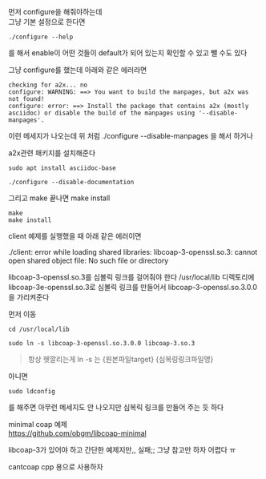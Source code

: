 먼저 configure을 해줘야하는데  
그냥 기본 설정으로 한다면  

```
./configure --help 
```
를 해서 enable이 어떤 것들이 default가 되어 있는지 확인할 수 있고 뺄 수도 있다  


그냥 configure를 했는데 아래와 같은 에러라면  
```
checking for a2x... no
configure: WARNING: ==> You want to build the manpages, but a2x was not found!
configure: error: ==> Install the package that contains a2x (mostly asciidoc) or disable the build of the manpages using '--disable-manpages'.
```
이런 메세지가 나오는데 위 처럼 ./configure --disable-manpages 을 해서 하거나  

a2x관련 패키지를 설치해준다 
```
sudo apt install asciidoc-base
```

```
./configure --disable-documentation
```
그리고 make 끝나면 make install
```
make 
make install
```

client 예제를 실행했을 때 아래 같은 에러이면  

./client: error while loading shared libraries: libcoap-3-openssl.so.3: cannot open shared object file: No such file or directory

libcoap-3-openssl.so.3를 심볼릭 링크를 걸어줘야 한다 
/usr/local/lib 디렉토리에 libcoap-3e-openssl.so.3로 심볼릭 링크를 만들어서 libcoap-3-openssl.so.3.0.0 을 가리켜준다  

먼저 이동
```
cd /usr/local/lib
```
```
sudo ln -s libcoap-3-openssl.so.3.0.0 libcoap-3.so.3
```

> 항상 헷깔리는게 ln -s 는 {원본파일target} {심복링링크파일명}

아니면
```
sudo ldconfig
```
를 해주면 아무런 메세지도 안 나오지만 심복릭 링크를 만들어 주는 듯 하다



minimal coap 예제   
https://github.com/obgm/libcoap-minimal

libcoap-3가 있어야 하고 간단한 예제지만,, 실패;; 그냥 참고만 하자 어렵다 ㅠ

cantcoap cpp 용으로 사용하자 

